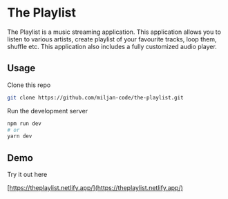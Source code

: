 # The Playlist

The Playlist is a music streaming application. This application allows you to listen to various artists, create playlist of your favourite tracks, loop them, shuffle etc. This application also includes a fully customized audio player.

## Usage

Clone this repo

```bash
git clone https://github.com/miljan-code/the-playlist.git
```

Run the development server

```bash
npm run dev
# or
yarn dev
```

## Demo

Try it out here

[https://theplaylist.netlify.app/](https://theplaylist.netlify.app/)

